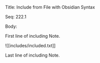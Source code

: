 Title:  Include from File with Obsidian Syntax

Seq:    222.1

Body:

First line of including Note. 

![[includes/included.txt]]

Last line of including Note.
